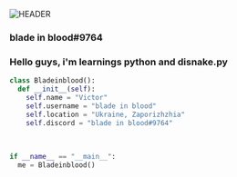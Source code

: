 ![HEADER]([https://tenor.com/view/your-move-now-anya-taylor-joy-beth-harmon-the-queens-gambit-staring-gif-20433143](https://github.com/bladeinblood/bladeinblood/blob/main/your-move-now-anya-taylor-joy.gif))


### blade in blood#9764

### Hello guys, i'm learnings python and disnake.py


```py
class Bladeinblood():
  def __init__(self):
    self.name = "Victor"
    self.username = "blade in blood"
    self.location = "Ukraine, Zaporizhzhia"
    self.discord = "blade in blood#9764"
    
    
    
if __name__ == "__main__":
  me = Bladeinblood()
```
